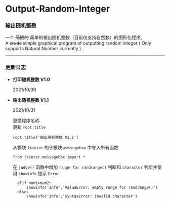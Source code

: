 # Output-Random-Integer

### 输出随机整数
一个 ~~简陋的~~ 简单的输出随机整数（目前仅支持自然数）的图形化程序。  
A ~~crude~~ simple graphical program of outputting random integer ( Only supports Natural Number currently ) .

---

### 更新日志
- **打印随机整数 V1.0**

  2021/10/30

- **输出随机整数 V1.1**  

  2021/10/31

  更换程序名称  
  更新 `root.title`  
  ```
  root.title('输出随机整数 V1.1')
  ```

  从模块 `tkinter` 的子模块 `messagebox` 中导入所有函数  
  ```
  from tkinter.messagebox import *
  ```

  在 `judge()` 函数中增加 `range for randrange()` 判断和 `character` 判断并使用 `showinfo` 提示 `Error` 
  ```
    elif num1>num2:
        showinfo('Info','ValueError: empty range for randrange()')
    else:
        showinfo('Info','SyntaxError: invalid character')
  ```
